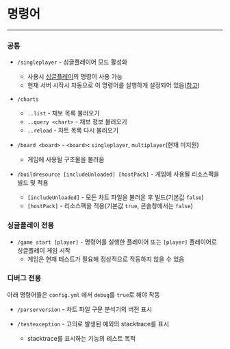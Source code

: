 # 명령어

---

### 공통

- `/singleplayer` - 싱글플레이어 모드 활성화
    - 사용시 [싱글플레이](./Commands.md#싱글플레이-전용)의 명령어 사용 가능
    - 현재 서버 시작시 자동으로 이 명령어를 실행하게 설정되어 있음([참고](../src/main/java/net/spacedvoid/beatblocks/common/events/ServerLoadedEvent.java#L11))

- `/charts`
    - `..list` - 채보 목록 불러오기
    - `..query <chart>` - 채보 정보 불러오기
    - `..reload` - 차트 목록 다시 불러오기

- `/board <board>` - `<board>`**:** `singleplayer`, `multiplayer`(현재 미지원)
    - 게임에 사용될 구조물을 불러옴

- `/buildresource [includeUnloaded] [hostPack]` - 게임에 사용될 리소스팩을 빌드 및 적용
    - `[includeUnloaded]` - 모든 차트 파일을 불러온 후 빌드(기본값 `false`)
    - `[hostPack]` - 리소스팩을 적용(기본값 `true`, 콘솔창에서는 `false`)

### 싱글플레이 전용
- `/game start [player]` - 명령어를 실행한 플레이어 또는 `[player]` 플레이어로 싱글플레이 게임 시작
    - 게임은 현재 테스트가 필요해 정상적으로 작동하지 않을 수 있음

### 디버그 전용
아래 명령어들은 `config.yml` 에서 `debug`를 `true`로 해야 작동

- `/parserversion` - 차트 파일 구문 분석기의 버전 표시

- `/testexception` - 고의로 발생된 예외의 stacktrace를 표시
    - stacktrace를 표시하는 기능의 테스트 목적